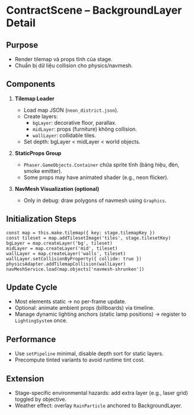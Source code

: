 # ContractScene – BackgroundLayer Detail

## Purpose
- Render tilemap và props tĩnh của stage.
- Chuẩn bị dữ liệu collision cho physics/navmesh.

## Components
1. **Tilemap Loader**
   - Load map JSON (`neon_district.json`).
   - Create layers:
     - `bgLayer`: decorative floor, parallax.
     - `midLayer`: props (furniture) không collision.
     - `wallLayer`: collidable tiles.
   - Set depth: bgLayer < midLayer < world objects.

2. **StaticProps Group**
   - `Phaser.GameObjects.Container` chứa sprite tĩnh (bảng hiệu, đèn, smoke emitter).
   - Some props may have animated shader (e.g., neon flicker).

3. **NavMesh Visualization (optional)**
   - Only in debug: draw polygons of navmesh using `Graphics`.

## Initialization Steps
```
const map = this.make.tilemap({ key: stage.tilemapKey })
const tileset = map.addTilesetImage('tiles', stage.tilesetKey)
bgLayer = map.createLayer('bg', tileset)
midLayer = map.createLayer('mid', tileset)
wallLayer = map.createLayer('walls', tileset)
wallLayer.setCollisionByProperty({ collide: true })
physicsAdapter.addTilemapCollision(wallLayer)
navMeshService.load(map.objects['navmesh-shrunken'])
```

## Update Cycle
- Most elements static → no per-frame update.
- Optional: animate ambient props (billboards) via timeline.
- Manage dynamic lighting anchors (static lamp positions) → register to `LightingSystem` once.

## Performance
- Use `setPipeline` minimal, disable depth sort for static layers.
- Precompute tinted variants to avoid runtime tint cost.

## Extension
- Stage-specific environmental hazards: add extra layer (e.g., laser grid) toggled by objective.
- Weather effect: overlay `RainParticle` anchored to BackgroundLayer.
